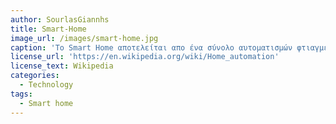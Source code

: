```yaml
---
author: SourlasGiannhs
title: Smart-Home
image_url: /images/smart-home.jpg
caption: 'Το Smart Home αποτελείται απο ένα σύνολο αυτοματισμών φτιαγμένων για το σπίτι οι οποίοι μπορούν να ελέγξουν τα φώτα , τον κλιματισμό , συσκευές ψυχαγωγίας ηλεκτρικές συσκευές κτλ. Επίσης μπορεί να συμπεριληφθεί σύστημα συναγερμού μέσα στο οικοσύστημα  '
license_url: 'https://en.wikipedia.org/wiki/Home_automation'
license_text: Wikipedia
categories:
  - Technology
tags:
  - Smart home
---
```

